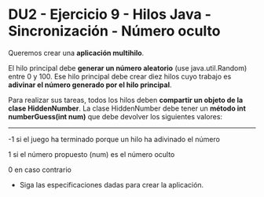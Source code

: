 # DU2 - Ejercicio 9 - Hilos Java - Sincronización - Número oculto

Queremos crear una **aplicación multihilo**.

El hilo principal debe **generar un número aleatorio** (use java.util.Random) entre 0 y 100. Ese hilo principal debe crear diez hilos cuyo trabajo es **adivinar el número generado por el hilo principal**.

Para realizar sus tareas, todos los hilos deben **compartir un objeto de la clase HiddenNumber**. La clase HiddenNumber debe tener un **método int numberGuess(int num)** que debe devolver los siguientes valores:

--- 


-1 si el juego ha terminado porque un hilo ha adivinado el número

1 si el número propuesto (num) es el número oculto

0 en caso contrario

- Siga las especificaciones dadas para crear la aplicación.